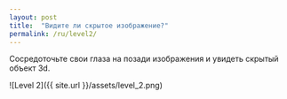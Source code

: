 ```yaml
---
layout: post
title:  "Видите ли скрытое изображение?"
permalink: /ru/level2/
---
```

Сосредоточьте свои глаза на позади изображения и увидеть скрытый объект 3d.

![Level 2]({{ site.url }}/assets/level_2.png)
